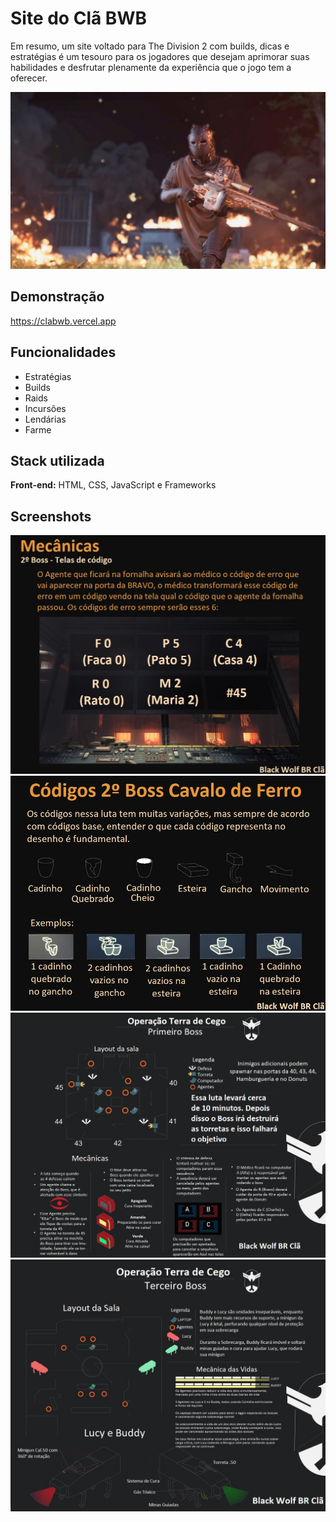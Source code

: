 
# Site do Clã BWB

Em resumo, um site voltado para The Division 2 com builds, dicas e estratégias é um tesouro para os jogadores que desejam aprimorar suas habilidades e desfrutar plenamente da experiência que o jogo tem a oferecer.


![Logo](https://github.com/wandsony/clabwb/blob/main/assets/img/Banner_04.jpg?raw=true)


## Demonstração

https://clabwb.vercel.app


## Funcionalidades

- Estratégias
- Builds
- Raids
- Incursões
- Lendárias
- Farme


## Stack utilizada

**Front-end:** HTML, CSS, JavaScript e Frameworks



## Screenshots

![App Screenshot](https://github.com/wandsony/clabwb/blob/main/assets/img/Opera%C3%A7%C3%A3o_cavalo_ferro-07.jpeg?raw=true)
![App Screenshot](https://github.com/wandsony/clabwb/blob/main/assets/img/Opera%C3%A7%C3%A3o_cavalo_ferro-08.jpeg?raw=true)
![App Screenshot](https://github.com/wandsony/clabwb/blob/main/assets/img/Opera%C3%A7%C3%A3o_terra_cego_00.jpeg?raw=true)
![App Screenshot](https://github.com/wandsony/clabwb/blob/main/assets/img/Opera%C3%A7%C3%A3o_terra_cego_02.jpeg?raw=true)

